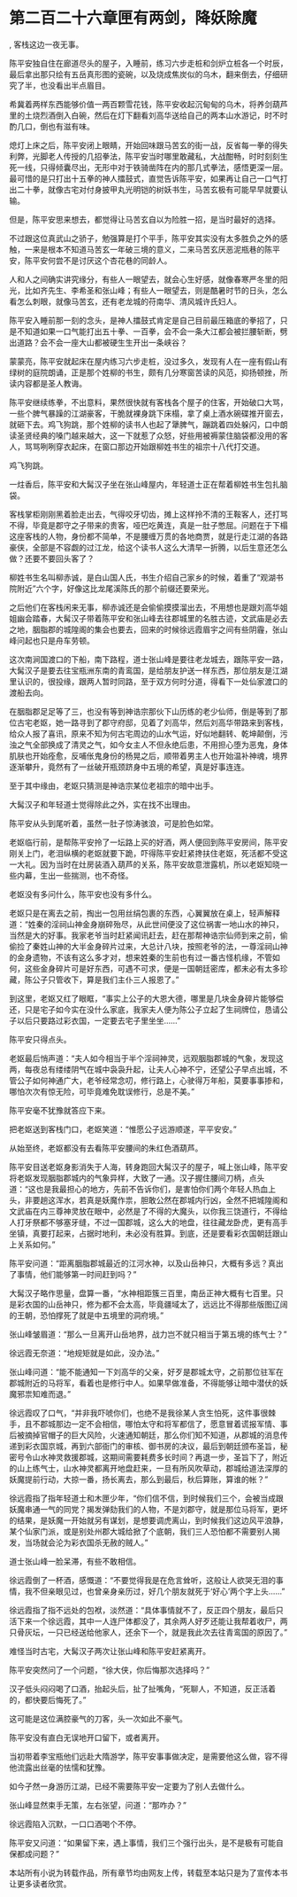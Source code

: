 # 第二百二十六章匣有两剑，降妖除魔
,  客栈这边一夜无事。
   陈平安独自住在廊道尽头的屋子，入睡前，练习六步走桩和剑炉立桩各一个时辰，最后拿出那只绘有五岳真形图的瓷碗，以及烧成焦炭似的乌木，翻来倒去，仔细研究了半，也没看出半点眉目。
   希冀着两样东西能够价值一两百颗雪花钱，陈平安收起沉甸甸的乌木，将养剑葫芦里的土烧烈酒倒入白碗，然后在灯下翻看刘高华送给自己的两本山水游记，时不时酌几口，倒也有滋有味。
   熄灯上床之后，陈平安闭上眼睛，开始回味跟马苦玄的街一战，反省每一拳的得失利弊，光脚老人传授的几招拳法，陈平安当时哪里敢藏私，大战酣畅，时时刻刻生死一线，只得倾囊尽出，无形中对于铁骑凿阵在内的那几式拳法，感悟更深一层。最可惜的是只打出十五拳的神人擂鼓式，直觉告诉陈平安，如果再让自己一口气打出二十拳，就像古宅对付身披甲丸光明铠的树妖书生，马苦玄极有可能早早就要认输。
   但是，陈平安思来想去，都觉得让马苦玄自以为险胜一招，是当时最好的选择。
   不过跟这位真武山之骄子，勉强算是打个平手，陈平安其实没有太多胜负之外的感触，一来是根本不知道马苦玄一年破三境的意义，二来马苦玄厌恶泥瓶巷的陈平安，陈平安何尝不是讨厌这个杏花巷的同龄人。
   人和人之间确实讲究缘分，有些人一眼望去，就会心生好感，就像春寒严冬里的阳光，比如齐先生、李希圣和张山峰；有些人一眼望去，则是酷暑时节的日头，怎么看怎么刺眼，就像马苦玄，还有老龙城的苻南华、清风城许氏妇人。
   陈平安入睡前那一刻的念头，是神人擂鼓式肯定是自己目前最压箱底的拳招了，只是不知道如果一口气能打出五十拳、一百拳，会不会一条大江都会被拦腰斩断，劈出道路？会不会一座大山都被硬生生开出一条峡谷？
   蒙蒙亮，陈平安就起床在屋内练习六步走桩，没过多久，发现有人在一座有假山有绿树的庭院朗诵，正是那个姓柳的书生，颇有几分寒窗苦读的风范，抑扬顿挫，所读内容都是圣人教诲。
   陈平安继续练拳，不出意料，果然很快就有客栈各个屋子的住客，开始破口大骂，一些个脾气暴躁的江湖豪客，干脆就裸身跳下床榻，拿了桌上酒水碗碟推开窗去，就砸下去。鸡飞狗跳，那个姓柳的读书人也起了犟脾气，蹦跳着四处躲闪，口中朗读圣贤经典的嗓门越来越大，这一下就惹了众怒，好些用被褥蒙住脑袋都没用的客人，骂骂咧咧穿衣起床，在窗口那边开始跟柳姓书生的祖宗十八代打交道。
   鸡飞狗跳。
   一炷香后，陈平安和大髯汉子坐在张山峰屋内，年轻道士正在帮着柳姓书生包扎脑袋。
   客栈掌柜刚刚黑着脸走出去，气得咬牙切齿，摊上这样拎不清的王鞍客人，还打骂不得，毕竟是郡守之子带来的贵客，哑巴吃黄连，真是一肚子憋屈。问题在于下榻这座客栈的人物，身份都不简单，不是腰缠万贯的各地商贾，就是行走江湖的各路豪侠，全部是不容觑的过江龙，给这个读书人这么大清早一折腾，以后生意还怎么做？还要不要回头客了？
   柳姓书生名叫柳赤诚，是白山国人氏，书生介绍自己家乡的时候，着重了“观湖书院附近”六个字，好像这比龙尾溪陈氏的那个前缀还要荣光。
   之后他们在客栈闲来无事，柳赤诚还是会偷偷摸摸溜出去，不用想也是跟刘高华姐姐幽会踏春，大髯汉子带着陈平安和张山峰去往郡城里的名胜古迹，文武庙是必去之地，胭脂郡的城隍阁的集会也要去，回来的时候徐远霞眉宇之间有些阴霾，张山峰问起也只是舟车劳顿。
   这次南涧国渡口的下船，南下路程，道士张山峰是要往老龙城去，跟陈平安一路，大髯汉子是要去往宝瓶洲东南的青鸾国，是给朋友护送一样东西，那位朋友是江湖里认识的，很投缘，跟两人暂时同路，至于双方何时分道，得看下一处仙家渡口的渡船去向。
   在胭脂郡足足等了三，也没有等到神诰宗那伙下山历练的老少仙师，倒是等到了那位古宅老妪，她一路寻到了郡守府邸，见着了刘高华，然后刘高华带路来到客栈，给众人报了喜讯，原来不知为何古宅周边的山水气运，好似地翻转、乾坤颠倒，污浊之气全部换成了清灵之气，如今女主人不但永绝后患，不用担心堕为恶鬼，身体肌肤也开始痊愈，反哺伥鬼身份的杨晃之后，顺带着男主人也开始温补神魂，境界逐渐攀升，竟然有了一丝破开瓶颈跻身中五境的希望，真是好事连连。
   至于其中缘由，老妪只猜测是神诰宗某位老祖宗的暗中出手。
   大髯汉子和年轻道士觉得除此之外，实在找不出理由。
   陈平安从头到尾听着，虽然一肚子惊涛骇浪，可是脸色如常。
   老妪临行前，是帮陈平安拎了一坛路上买的好酒，两人便回到陈平安房间，陈平安刚关上门，老泪纵横的老妪就要下跪，吓得陈平安赶紧搀扶住老妪，死活都不受这一大礼。因为当时在灶房装酒入葫芦的关系，陈平安故意泄露机，所以老妪知晓一些内幕，生出一些揣测，也不奇怪。
   老妪没有多问什么，陈平安也没有多什么。
   老妪只是在离去之前，掏出一包用丝绢包裹的东西，心翼翼放在桌上，轻声解释道：“姓秦的淫祠山神金身崩碎殆尽，从此世间便没了这位祸害一地山水的神只，当然是大的好事。我家老爷当时赶紧闻讯赶去，赶在那帮神诰宗仙师到来之前，偷偷捡了秦姓山神的大半金身碎片过来，大总计八块，按照老爷的法，一尊淫祠山神的金身遗物，不该有这么多才对，想来姓秦的生前也有过一番古怪机缘，不管如何，这些金身碎片可是好东西，可遇不可求，便是一国朝廷密库，都未必有太多珍藏，陈公子只管收下，算是我们主仆三人报恩了。”
   到这里，老妪又红了眼眶，“事实上公子的大恩大德，哪里是几块金身碎片能够偿还，只是宅子如今实在没什么家底，我家夫人便为陈公子立起了生祠牌位，恳请公子以后只要路过彩衣国，一定要去宅子里坐坐……”
   陈平安只得点头。
   老妪最后悄声道：“夫人如今相当于半个淫祠神灵，远观胭脂郡城的气象，发现这两，每夜总有缕缕阴气在城中袅袅升起，让夫人心神不宁，还望公子早点出城，不管公子如何神通广大，老爷经常念叨，修行路上，心驶得万年船，莫要事事掺和，哪怕次次有惊无险，可毕竟难免耽误修行，总是不美。”
   陈平安毫不犹豫就答应下来。
   把老妪送到客栈门口，老妪笑道：“惟愿公子远游顺遂，平平安安。”
   从始至终，老妪都没有去看陈平安腰间的朱红色酒葫芦。
   陈平安目送老妪身影消失于人海，转身跑回大髯汉子的屋子，喊上张山峰，陈平安将老妪发现胭脂郡城内的气象异样，大致了一通。汉子握住腰间刀柄，点头道：“这也是我最担心的地方，先前不告诉你们，是害怕你们两个年轻人热血上头，非要趟这浑水，若真是妖魔作祟，胆敢公然在郡城内行凶，全然不把城隍阁和文武庙在内三尊神灵放在眼中，必然是了不得的大魔头，以你我三饶道行，不得给人打牙祭都不够塞牙缝，不过一国郡城，这么大的地盘，往往藏龙卧虎，更有高手坐镇，真要打起来，占据时地利，未必没有胜算。到底，还是要看彩衣国朝廷跟山上关系如何。”
   陈平安问道：“距离胭脂郡城最近的江河水神，以及山岳神只，大概有多远？真出了事情，他们能够第一时间赶到吗？”
   大髯汉子略作思量，盘算一番，“水神相距簇三百里，南岳正神大概有七百里。只是彩衣国的山岳神只，修为都不会太高，毕竟疆域太了，远远比不得那些版图辽阔的王朝，恐怕撑死了就是中五境里的洞府境。”
   张山峰皱眉道：“那么一旦离开山岳地界，战力岂不就只相当于第五境的练气士？”
   徐远霞无奈道：“地规矩就是如此，没办法。”
   张山峰问道：“能不能通知一下刘高华的父亲，好歹是郡城太守，之前那位驻军在郡城附近的马将军，看着也是修行中人。如果早做准备，不得能够让暗中潜伏的妖魔邪祟知难而退。”
   徐远霞叹了口气，“并非我吓唬你们，也绝不是我徐某人贪生怕死，这件事很棘手，且不郡城那边一定不会相信，哪怕太守和将军都信了，愿意冒着谎报军情、事后被摘掉官帽子的巨大风险，火速通知朝廷，那么你们知不知道，从郡城的消息传递到彩衣国京城，再到六部衙门的审核、御书房的决议，最后到朝廷颁布圣旨，秘密号令山水神灵救援郡城，这期间需要耗费多长时间？再退一步，圣旨下了，附近的山上练气士，山水神灵都离开地盘赶来，一旦有所风吹草动，郡城给道法深厚的妖魔提前行动，大掠一番，扬长离去，那么到最后，秋后算账，算谁的帐？”
   徐远霞指了指年轻道士和木匣少年，“你们信不信，到时候我们三个，会被当成跟妖魔串通一气的同党？揭发弹劾我们的人物，不是刘郡守，就是那位马将军，更坏的结果，是妖魔一开始就另有谋划，是想要调虎离山，到时候我们这边风平浪静，某个仙家门派，或是别处州郡大城给掀了个底朝，我们三人恐怕都不需要别人揭发，当场就会沦为彩衣国杀无赦的贼人。”
   道士张山峰一脸呆滞，有些不敢相信。
   徐远霞倒了一杯酒，感慨道：“不要觉得我是在危言耸听，这般让人欲哭无泪的事情，我不但亲眼见过，也曾亲身亲历过，好几个朋友就死于‘好心’两个字上头……”
   徐远霞指了指不远处的包袱，淡然道：“具体事情就不了，反正四个朋友，最后只活下来一个徐远霞，其中一人连尸体都没了，其余两人好歹还能让我帮着收尸，两只骨灰坛，一只已经送给他家人，还余下一个，就是我此次去往青鸾国的原因了。”
   难怪当时古宅，大髯汉子两次让张山峰和陈平安赶紧离开。
   陈平安突然问了一个问题，“徐大侠，你后悔那次选择吗？”
   汉子低头闷闷喝了口酒，抬起头后，扯了扯嘴角，“死聊人，不知道，反正活着的，都快要后悔死了。”
   这可能是这位满腔豪气的刀客，头一次如此不豪气。
   陈平安没有直白无误地开口留下，或者离开。
   当初带着李宝瓶他们远赴大隋游学，陈平安事事做决定，是需要他这么做，容不得他流露出丝毫的怯懦和犹豫。
   如今孑然一身游历江湖，已经不需要陈平安一定要为了别人去做什么。
   张山峰显然束手无策，左右张望，问道：“那咋办？”
   徐远霞陷入沉默，一口口酒喝个不停。
   陈平安又问道：“如果留下来，遇上事情，我们三个强行出头，是不是极有可能自保都成问题？”
  本站所有小说为转载作品，所有章节均由网友上传，转载至本站只是为了宣传本书让更多读者欣赏。
